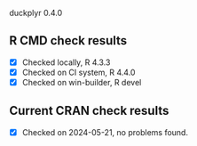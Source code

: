 duckplyr 0.4.0

## R CMD check results

- [x] Checked locally, R 4.3.3
- [x] Checked on CI system, R 4.4.0
- [x] Checked on win-builder, R devel

## Current CRAN check results

- [x] Checked on 2024-05-21, no problems found.
